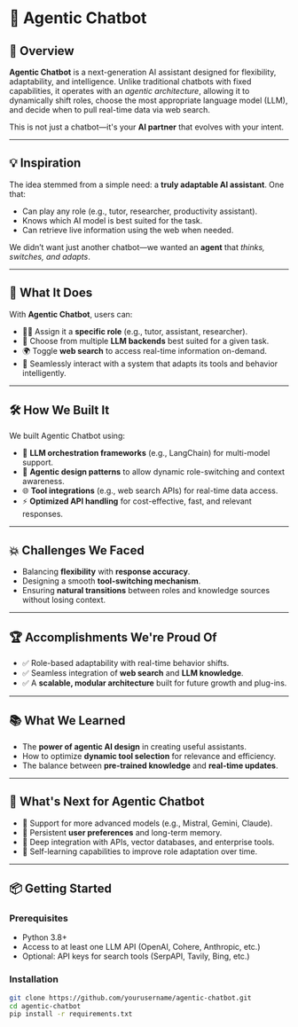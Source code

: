 # 🤖 Agentic Chatbot

## 🚀 Overview

**Agentic Chatbot** is a next-generation AI assistant designed for flexibility, adaptability, and intelligence. Unlike traditional chatbots with fixed capabilities, it operates with an *agentic architecture*, allowing it to dynamically shift roles, choose the most appropriate language model (LLM), and decide when to pull real-time data via web search.

This is not just a chatbot—it's your **AI partner** that evolves with your intent.

---

## 💡 Inspiration

The idea stemmed from a simple need: a **truly adaptable AI assistant**. One that:
- Can play any role (e.g., tutor, researcher, productivity assistant).
- Knows which AI model is best suited for the task.
- Can retrieve live information using the web when needed.

We didn’t want just another chatbot—we wanted an **agent** that *thinks, switches, and adapts*.

---

## 🧠 What It Does

With **Agentic Chatbot**, users can:

- 🧑‍🏫 Assign it a **specific role** (e.g., tutor, assistant, researcher).
- 🔁 Choose from multiple **LLM backends** best suited for a given task.
- 🌍 Toggle **web search** to access real-time information on-demand.
- 🧩 Seamlessly interact with a system that adapts its tools and behavior intelligently.

---

## 🛠️ How We Built It

We built Agentic Chatbot using:

- 🧠 **LLM orchestration frameworks** (e.g., LangChain) for multi-model support.
- 🔄 **Agentic design patterns** to allow dynamic role-switching and context awareness.
- 🌐 **Tool integrations** (e.g., web search APIs) for real-time data access.
- ⚡ **Optimized API handling** for cost-effective, fast, and relevant responses.

---

## 💥 Challenges We Faced

- Balancing **flexibility** with **response accuracy**.
- Designing a smooth **tool-switching mechanism**.
- Ensuring **natural transitions** between roles and knowledge sources without losing context.

---

## 🏆 Accomplishments We're Proud Of

- ✅ Role-based adaptability with real-time behavior shifts.
- ✅ Seamless integration of **web search** and **LLM knowledge**.
- ✅ A **scalable, modular architecture** built for future growth and plug-ins.

---

## 📚 What We Learned

- The **power of agentic AI design** in creating useful assistants.
- How to optimize **dynamic tool selection** for relevance and efficiency.
- The balance between **pre-trained knowledge** and **real-time updates**.

---

## 🔮 What's Next for Agentic Chatbot

- 🔁 Support for more advanced models (e.g., Mistral, Gemini, Claude).
- 💼 Persistent **user preferences** and long-term memory.
- 📡 Deep integration with APIs, vector databases, and enterprise tools.
- 🧠 Self-learning capabilities to improve role adaptation over time.

---

## 📦 Getting Started

### Prerequisites
- Python 3.8+
- Access to at least one LLM API (OpenAI, Cohere, Anthropic, etc.)
- Optional: API keys for search tools (SerpAPI, Tavily, Bing, etc.)

### Installation

```bash
git clone https://github.com/yourusername/agentic-chatbot.git
cd agentic-chatbot
pip install -r requirements.txt

